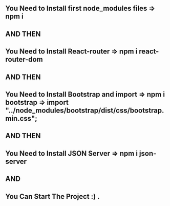 ## You Need to Install first node_modules files => npm i
## AND THEN
## You Need to Install React-router => npm i react-router-dom
## AND THEN
## You Need to Install Bootstrap and import => npm i bootstrap => import "../node_modules/bootstrap/dist/css/bootstrap.min.css";
## AND THEN
## You Need to Install JSON Server => npm i json-server
## AND
## You Can Start The Project :) .
